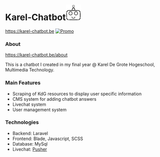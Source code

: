# Karel-Chatbot<img src="https://github.com/alessandroaussems/karel-chatbot/blob/master/htdocs/public/img/logo_black.png" width="50" height="50">
https://karel-chatbot.be
[![Promo](_PROMO/promo.gif)](https://karel-chatbot.be/promo)
### About
https://karel-chatbot.be/about

This is a chatbot I created in my final year @ Karel De Grote Hogeschool, Multimedia Technology.

### Main Features
- Scraping of KdG resources to display user specific information
- CMS system for adding chatbot answers
- Livechat system
- User management system

### Technologies
- Backend: Laravel
- Frontend: Blade, Javascript, SCSS
- Database: MySql
- Livechat: [Pusher](https://pusher.com/)
